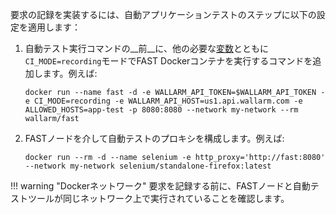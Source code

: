 要求の記録を実装するには、自動アプリケーションテストのステップに以下の設定を適用します：

1. 自動テスト実行コマンドの__前__に、他の必要な[変数](../ci-mode-recording.md#environment-variables-in-recording-mode)とともに`CI_MODE=recording`モードでFAST Dockerコンテナを実行するコマンドを追加します。例えば:

    ```
    docker run --name fast -d -e WALLARM_API_TOKEN=$WALLARM_API_TOKEN -e CI_MODE=recording -e WALLARM_API_HOST=us1.api.wallarm.com -e ALLOWED_HOSTS=app-test -p 8080:8080 --network my-network --rm wallarm/fast
    ```
2. FASTノードを介して自動テストのプロキシを構成します。例えば:

    ```
    docker run --rm -d --name selenium -e http_proxy='http://fast:8080' --network my-network selenium/standalone-firefox:latest
    ```

!!! warning "Dockerネットワーク"
    要求を記録する前に、FASTノードと自動テストツールが同じネットワーク上で実行されていることを確認します。